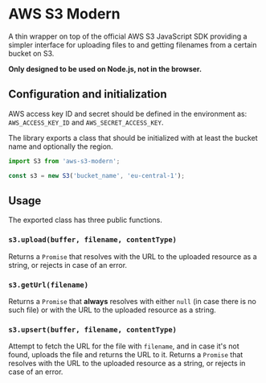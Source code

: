 # AWS S3 Modern
A thin wrapper on top of the official AWS S3 JavaScript SDK providing a simpler interface for uploading files to and getting filenames from a certain bucket on S3.

**Only designed to be used on Node.js, not in the browser.**

## Configuration and initialization
AWS access key ID and secret should be defined in the environment as: `AWS_ACCESS_KEY_ID` and `AWS_SECRET_ACCESS_KEY`.

The library exports a class that should be initialized with at least the bucket name and optionally the region.
```js
import S3 from 'aws-s3-modern';

const s3 = new S3('bucket_name', 'eu-central-1');
```

## Usage
The exported class has three public functions.

### `s3.upload(buffer, filename, contentType)`
Returns a `Promise` that resolves with the URL to the uploaded resource as a string, or rejects in case of an error.

### `s3.getUrl(filename)`
Returns a `Promise` that **always** resolves with either `null` (in case there is no such file) or with the URL to the uploaded resource as a string.

### `s3.upsert(buffer, filename, contentType)`
Attempt to fetch the URL for the file with `filename`, and in case it's not found, uploads the file and returns the URL to it. Returns a `Promise` that resolves with the URL to the uploaded resource as a string, or rejects in case of an error.
